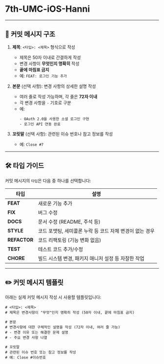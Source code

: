 # 7th-UMC-iOS-Hanni
---

## 📌 커밋 메시지 구조
1. **제목**: `<타입>: <제목>` 형식으로 작성
   - 제목은 50자 이내로 간결하게 작성
   - 변경 사항이 **무엇인지 명확히** 작성
   - **끝에 마침표 금지**
   - 예: `FEAT: 로그인 기능 추가`

2. **본문** (선택 사항): 변경 사항의 상세한 설명 작성
   - 여러 줄로 작성 가능하며, 각 줄은 **72자 이내**
   - 각 변경 사항을 `-` 기호로 구분
   - 예:
     ```
     - OAuth 2.0을 사용한 소셜 로그인 구현
     - 로그인 API 연동 완료
     ```

3. **꼬릿말** (선택 사항): 관련된 이슈 번호나 참고 정보를 작성
   - 예: `Close #7`

---

## 🛠 타입 가이드
커밋 메시지의 `타입`은 다음 중 하나를 선택합니다:

| 타입         | 설명                                                                 |
|--------------|----------------------------------------------------------------------|
| **FEAT**     | 새로운 기능 추가                                                   |
| **FIX**      | 버그 수정                                                          |
| **DOCS**     | 문서 수정 (README, 주석 등)                                        |
| **STYLE**    | 코드 포맷팅, 세미콜론 누락 등 코드 자체 변경이 없는 경우            |
| **REFACTOR** | 코드 리팩토링 (기능 변화 없음)                                      |
| **TEST**     | 테스트 코드 추가/수정                                              |
| **CHORE**    | 빌드 시스템 변경, 패키지 매니저 설정 등 자잘한 작업                 |

---

## ✏️ 커밋 메시지 템플릿
아래는 실제 커밋 메시지 작성 시 사용할 템플릿입니다:

```plaintext
# <타입>: <제목>
# 제목은 변경사항이 "무엇"인지 명확히 작성 (50자 이내, 끝에 마침표 금지)

# 본문
# 변경사항에 대한 구체적인 설명을 작성 (72자 이내, 여러 줄 가능)
# - 변경 이유 또는 해결한 문제 설명
# - 주요 변경 사항 나열

# 꼬릿말
# 관련된 이슈 번호 또는 참고 정보를 작성
# 예: Close #이슈번호
